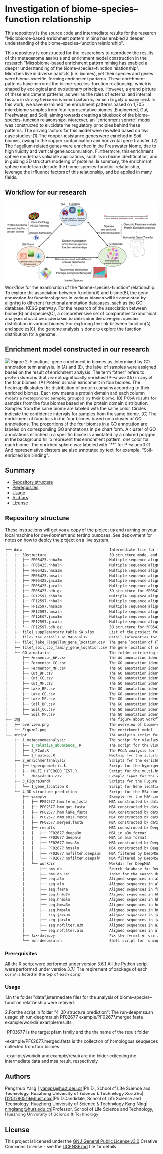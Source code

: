 # Investigation of biome–species–function relationship

This repository is the source code and intermediate results for the research "Microbiome-based enrichment pattern mining has enabled a deeper understanding of the biome–species–function relationship".

This repository is constructed for the researchers to reproduce the results of the metagenome analysis and enrichment model construction in the research "Microbiome-based enrichment pattern mining has enabled a deeper understanding of the biome–species–function relationship".
Microbes live in diverse habitats (i.e. biomes), yet their species and genes were biome-specific, forming enrichment patterns. These enrichment patterns have mirrored the biome–species–function relationship, which is shaped by ecological and evolutionary principles. However, a grand picture of these enrichment patterns, as well as the roles of external and internal factors in driving these enrichment patterns, remain largely unexamined. In this work, we have examined the enrichment patterns based on 1,705 microbiome samples from four representative biomes (Engineered, Gut, Freshwater, and Soil), aiming towards creating a bluebook of the biome–species–function relationships. Moreover, an “enrichment sphere” model was constructed to elucidate the regulatory principles behind these patterns. The driving factors for this model were revealed based on two case studies: (1) The copper-resistance genes were enriched in Soil biomes, owing to the copper contamination and horizontal gene transfer. (2) The flagellum-related genes were enriched in the Freshwater biome, due to high fluidity and vertical gene accumulation. Furthermore, this enrichment sphere model has valuable applications, such as in biome identification, and in guiding 3D structure modeling of proteins. In summary, the enrichment sphere model can decode the biome–species–function relationship, leverage the influence factors of this relationship, and be applied in many fields. 

## Workflow for our research
<img src="img/overview.png">
Workflow for the examination of the “biome-species-function” relationship. To explore the association between function(A) and biome(B), the gene annotation for functional genes in various biomes will be annotated by aligning to different functional annotation databases, such as the GO database, KEGG pathway. For the research of the association between biome(B) and species(C), a comprehensive set of comparative taxonomical analyses should be undertaken to determine the divergent species distribution in various biomes. For exploring the link between function(A) and species(C), the genome analysis is done to explore the function distribution for a genome.

## Enrichment model constructed in our research
<img src="img/Figure2.png">
Figure 2. Functional gene enrichment in biomes as determined by GO annotation term analysis. In (A) and (B), the label of samples were assigned based on the result of enrichment analysis. The term “other” refers to protein domains that are not significantly enriched (P-value>0.5) in any of the four biomes. (A) Protein domain enrichment in four biomes. The heatmap illustrates the distribution of protein domains according to their enriched biomes. Each row means a protein domain and each column means a metagenome sample, grouped by their biome. (B) PCoA results for samples from the four biomes based on the protein domain distribution. Samples from the same biome are labeled with the same color. Circles indicate the confidence intervals for samples from the same biome. (C) The enrichment of functions in the four biomes based on a cluster of GO annotations. The proportions of the four biomes in a GO annotation are labeled on corresponding GO annotations in pie chart form. A cluster of GO annotations enriched in a specific biome is annotated by a colored polygon in the background fill to represent this enrichment pattern, one color for each biome. The enriched sphere was labeled with “**” for P-value<0.01. And representative clusters are also annotated by text, for example, “Soil-enriched ion binding”.

## Summary

  - [Repository structure](#getting-started)
  - [Prerequisites](#Prerequisites)
  - [Usage](#Usage)
  - [Authors](#authors)
  - [License](#license)

## Repository structure

These instructions will get you a copy of the project up and running on
your local machine for development and testing purposes. See deployment
for notes on how to deploy the project on a live system.
```reStructuredText
├── data                                        Intermediate file for the analysis of biome–species–function relationship 
│   ├── 3Dstructure                             3D structure model and multiple sequences alignment for PF05425 and PF12597
│   │   ├── PF05425.hhba3m                      Multiple sequence alignment in a3m format 
│   │   ├── PF05425.hhbaln                      Multiple sequence alignment in aln format
│   │   ├── PF05425.hmsa3m                      Multiple sequence alignment for C-QUARK 
│   │   ├── PF05425.hmsaln                      Multiple sequence alignment for C-QUARK
│   │   ├── PF05425.jaca3m                      Multiple sequence alignment for C-QUARK
│   │   ├── PF05425.jacaln                      Multiple sequence alignment for C-QUARK
│   │   ├── PF05425.pdb.gz                      3D structure for PF05425 after supplementing by metagenome from soil biome 
│   │   ├── PF12597.hhba3m                      Multiple sequence alignment in a3m format 
│   │   ├── PF12597.hhbaln                      Multiple sequence alignment in aln format
│   │   ├── PF12597.hmsa3m                      Multiple sequence alignment for C-QUARK 
│   │   ├── PF12597.hmsaln                      Multiple sequence alignment for C-QUARK 
│   │   ├── PF12597.jaca3m                      Multiple sequence alignment for C-QUARK 
│   │   ├── PF12597.jacaln                      Multiple sequence alignment for C-QUARK 
│   │   └── PF12597.pdb.gz                      3D structure for PF05425 after supplementing by metagenome from soil biome 
│   ├── file1_supplementary table S4.xlsx       List of the project for four biomes and related information.
│   ├── file2_the details of MAGs.xlsx          Detail information for the assembled metagenome bins
│   ├── file3_lake_Flagellum_gene_location.csv  The gene location of Flagellum genes used in our project
│   ├── file4_soil_cop_family_gene_location.csv The gene location of cop genes used in our project
│   └── GO_annotation                           The folder retrieving the GO annotation in four biomes 
│       ├── Fermentor_BP.csv                    The GO annotation identified as Biological Process in Fermentor biome
│       ├── Fermentor_CC.csv                    The GO annotation identified as Celluar Composition in Fermentor biome
│       ├── Fermentor_MF.csv                    The GO annotation identified as Molecular Function in Fermentor biome
│       ├── Gut_BP.csv                          The GO annotation identified as Biological Process in Gut biome
│       ├── Gut_CC.csv                          The GO annotation identified as Celluar Composition in Gut biome
│       ├── Gut_MF.csv                          The GO annotation identified as Molecular Function in Gut biome
│       ├── Lake_BP.csv                         The GO annotation identified as Biological Process in Lake biome
│       ├── Lake_CC.csv                         The GO annotation identified as Celluar Composition in Lake biome
│       ├── Lake_MF.csv                         The GO annotation identified as Molecular Function in Lake biome
│       ├── Soil_BP.csv                         The GO annotation identified as Biological Process in Soil biome
│       ├── Soil_CC.csv                         The GO annotation identified as Celluar Composition in Soil biome
│       └── Soil_MF.csv                         The GO annotation identified as Molecular Function in Soil biome
├── img                                         The figure about workflow and enrichment model 
│   ├── overview.png                            The overview of biome–species–function relationship
│   └── Figure2.png                             The enrichment model
└── script                                      The analysis script for the analysis of biome–species–function relationship
    ├── 1_metagenomeanalysis                    The script for visulazation of the metagenome taxonomical composition
    │   ├── 1_relative_abundance_.R             The script for the visulazation of relative abundance of four biomes
    │   ├── 2_PCoA.R                            The PCoA analysis for the samples from four biomes
    │   └── 3_heatmap.R                         Heatmap for the illustration of the distribution of protein domains
    ├── 2_enrichmentanalysis                    Scripts for the enrichment analysis
    │   ├── hypergeometric.R                    Script for the hypergeometric
    │   ├── MULTI_HYPERGEO_TEST.R               Script for the multi-hypergeometric analysis
    │   └── shaped2048.csv                      Example input for the enrichment analysis
    ├── 3_Figure3and4                           Scripts for the Figure 3 and Figure 4
    │   └── 1_gene_location.R                   Script for Gene location illustration
    └── 4_3D structure prediction               Script for the MSA construction and 3D structure prediction 
        ├── example                             Example for the MSA constructed by different dataset
        │   ├── PF02677.hmm.ferm_fasta          MSA constructed by data from Engineered biome
        │   ├── PF02677.hmm_gut.fasta           MSA constructed by data from Gut biome
        │   ├── PF02677.hmm.lake_fasta          MSA constructed by data from Lake biome
        │   ├── PF02677.hmm_soil.fasta          MSA constructed by data from Soil biome
        │   ├── PF02677.merged.fasta            MSA constructed by data from four biomes
        │   ├── results                         MSA counstruced by DeepMSA
        │   │   ├── PF02677.deepa3m             MSA in a3m format
        │   │   ├── PF02677.deepaln             MSA in alm format
        │   │   ├── PF02677.hmsa3m              MSA constructed by DeepMSA
        │   │   ├── PF02677.hmsaln              MSA constructed by DeepMSA
        │   │   ├── PF02677.nofilter.deepa3m    MSA filtered by DeepMSA
        │   │   └── PF02677.nofilter.deepaln    MSA filtered by DeepMSA
        │   └── workdir                         Workdir for DeepMSA
        │       ├── hms.db                      Search database for DeepMSA
        │       ├── hms.db.ssi                  Index for the search database
        │       ├── seq.a3m                     Aligned sequences in a3m format
        │       ├── seq.aln                     Aligned sequences in aln format
        │       ├── seq.fasta                   Aligned sequences in fasta format
        │       ├── seq.hhba3m                  Aligned sequences in hhba3m database
        │       ├── seq.hhbaln                  Aligned sequences in hhbaln database
        │       ├── seq.hmsa3m                  Aligned sequences in hmsa3m database
        │       ├── seq.hmsaln                  Aligned sequences in hmsaln database
        │       ├── seq.jaca3m                  Aligned sequences in jaca3m database
        │       ├── seq.jacaln                  Aligned sequences in jacaln database
        │       ├── seq.nofilter.a3m            Aligned sequences in a3m format without filter
        │       └── seq.nofilter.aln            Aligned sequences in aln format without filter
        ├── fix-data.py                         Fix the format errors in input data
        └── run-deepmsa.sh                      Shell script for runing DeepMSA
```

### Prerequisites

All the R script were performed under version 3.6.1
All the Python script were performed under version 3.7.1
The reqirement of package of each script is listed in the top of each script

### Usage

1.In the folder "data",intermediate files for the analysis of biome–species–function relationship were retrived.

2.For the script in folder "4_3D structure prediction":
The run-deepmsa.sh
usage: sh run-deepmsa.sh PF02677 example/PF02677.merged.fasta example/workdir example/results

-PF02677 is the target pfam family and the the name of the result folder 

-example/PF02677.merged.fasta is the collection of homologous seuqneces collected from four biomes

-example/workdir and example/result are the folder collecting the intermediate data and msa result, respectively.

## Authors

Pengshuo Yang | yangps@hust.deu.cn|Ph.D., School of Life Science and Technology, Huazhong University of Science & Technology
Xue Zhu| D201980519@hust.com|Ph.D.Candidate, School of Life Science and Technology, Huazhong University of Science & Technology
Kang Ning| ningkang@hust.edu.cn|Professor, School of Life Science and Technology, Huazhong University of Science & Technology
## License

This project is licensed under the [GNU General Public License v3.0](LICENSE.md)
Creative Commons License - see the [LICENSE.md](LICENSE.md) file for
details

